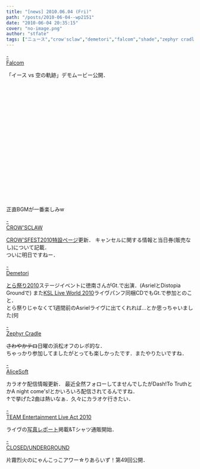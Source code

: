 ```yaml
---
title: "[news] 2010.06.04 (Fri)"
path: "/posts/2010-06-04--wp2151"
date: "2010-06-04 20:35:15"
cover: "no-image.png"
author: "stfate"
tags: ["ニュース","crow'sclaw","demetori","falcom","shade","zephyr cradle","片霧烈火"]
---
```


<style type="text/css">
<!--
p {white-space: pre-wrap};
-->
</style>

<a class="topics" href="http://www.falcom.com/ys_vs_sora/special.html" target="_blank">- Falcom</a>
<div class="news">「イース vs 空の軌跡」デモムービー公開．
<object width="560" height="340"><param name="movie" value="http://www.youtube.com/v/SEBZbZQYT8o&hl=ja_JP&fs=1&"></param><param name="allowFullScreen" value="true"></param><param name="allowscriptaccess" value="always"></param><embed src="http://www.youtube.com/v/SEBZbZQYT8o&hl=ja_JP&fs=1&" type="application/x-shockwave-flash" allowscriptaccess="always" allowfullscreen="true" width="560" height="340"></embed></object>
<div id="talk">正直BGMが一番楽しみw</div></div>

<a class="topics" href="http://www.crowsclaw.info/" target="_blank">- CROW'SCLAW</a>
<div class="news"><a href="http://www.crowsclaw.info/live100605/" target="_blank">CROW'SFEST2010特設ページ</a>更新．
キャンセルに関する情報と当日券(販売なし)について記載．
<div id="talk">ついに明日ですねー．</div></div>

<a class="topics" href="http://www.kawachi.zaq.ne.jp/demetori/" target="_blank">- Demetori</a>
<div class="news"><a href="http://www.toranoana.jp/info/shop/2010_bigsight/" target="_blank">とら祭り2010</a>ステージイベントに徳南さんがGt.で出演．(AsrielとDistopia Groundで)
また<a href="http://key.visualarts.gr.jp/ksllive_2010/" target="_blank">KSL Live World 2010</a>ライヴパンフ同梱CDでもGt.で参加とのこと．
<div id="talk">とら祭りじゃなくて1週間前のAsrielライヴに出てくれれば…とか思っちゃいました(何</div></div>

<a class="topics" href="http://www.zephyr-cradle.info/diary/" target="_blank">- Zephyr Cradle</a>
<div class="news"><del datetime="2010-06-04T11:23:07+00:00">さわやかテロ</del>日曜の浜松オフのレポ的な．
<div id="talk">ちゃっかり参加してましたがとっても楽しかったです．またやりたいですね．</div></div>

<a class="topics" href="http://www.alicesoft.com/news/05music.html#212" target="_blank">- AliceSoft</a>
<div class="news">カラオケ配信情報更新．
最近全然フォローしてませんでしたがDash!To TruthとかA night come's!とかいろいろ配信されてるんですね．
<div id="talk">↑で挙げた2曲は熱いなぁ．久々にカラオケ行きたい．</div></div>

<a class="topics" href="http://www.team-e.co.jp/sp/live2010/index.html" target="_blank">- TEAM Entertainment Live Act 2010</a>
<div class="news">ライヴの<a href="http://www.team-e.co.jp/sp/live2010/photo.html" target="_blank">写真レポート</a>掲載&Tシャツ通販開始．</div>

<a class="topics" href="http://www.nyanhour.com/" target="_blank">- CLOSED/UNDERGROUND</a>
<div class="news">片霧烈火のにゃんこっこアワー☆りあらいず！第49回公開．</div>